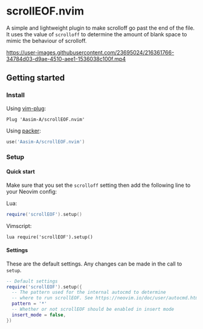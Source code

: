 scrollEOF.nvim
==============
A simple and lightweight plugin to make scrolloff go past the end of the file. It uses the value of `scrolloff` to determine the amount of blank space to mimic the behaviour of scrolloff.

https://user-images.githubusercontent.com/23695024/216361766-34784d03-d9ae-4510-aee1-1536038c100f.mp4

Getting started
---------------
### Install

Using [vim-plug](https://github.com/junegunn/vim-plug):
```vim
Plug 'Aasim-A/scrollEOF.nvim'
```
Using [packer](https://github.com/wbthomason/packer.nvim):
```lua
use('Aasim-A/scrollEOF.nvim')
```

### Setup
#### Quick start
Make sure that you set the `scrolloff` setting then add the following line to your Neovim config:

Lua:
```lua
require('scrollEOF').setup()
```
Vimscript:
```vim
lua require('scrollEOF').setup()
```
#### Settings
These are the default settings. Any changes can be made in the call to `setup`.
```lua
-- Default settings
require('scrollEOF').setup({
  -- The pattern used for the internal autocmd to determine
  -- where to run scrollEOF. See https://neovim.io/doc/user/autocmd.html#autocmd-pattern
  pattern = '*'
  -- Whether or not scrollEOF should be enabled in insert mode
  insert_mode = false,
})
```
